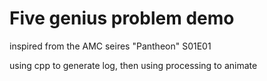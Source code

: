 # Five genius problem demo

inspired from the AMC seires "Pantheon" S01E01

using cpp to generate log, then using processing to animate